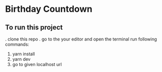 # Birthday Countdown

## To run this project

. clone this repo
. go to the your editor and open the terminal run following commands:

1. yarn install
2. yarn dev
3. go to given localhost url

